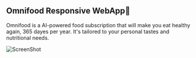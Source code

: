 ## Omnifood Responsive WebApp🍴
Omnifood is a AI-powered food subscription that will make you eat healthy again, 365 dayes per year. It's tailored to your personal tastes and nutritional needs.

![ScreenShot](Screenshot.jpg)
